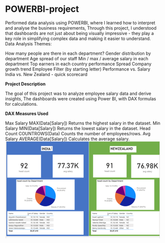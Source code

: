 # POWERBI-project
Performed data analysis using POWERBI, where I learned how to interpret and analyse the business requirements, Through this project, I understood that dashboards are not just about being visually impressive - they play a key role in simplifying complex data and making it easier to understand.
Data Analysis Themes:

How many people are there in each department?
Gender distribution by department
Age spread of our staff 
Min / max / average salary in each department
Top earners in each country
performance Spread
Company growth trend
Employee Filter (by starting letter)
Performance vs. Salary
India vs. New Zealand - quick scorecard



**Project Description**

The goal of this project was to analyze employee salary data and derive insights, The dashboards were created using Power BI, with DAX formulas for calculations.

**DAX Measures Used**

Max Salary	MAX(Data[Salary])	Returns the highest salary in the dataset.
Min Salary	MIN(Data[Salary])	Returns the lowest salary in the dataset.
Head Count	COUNTROWS(Data)	Counts the number of employees/rows.
Avg Salary	AVERAGE(Data[Salary])	Calculates the average salary.
![image alt](https://github.com/Aneesha354/POWERBI-project/blob/33cf416b4a919e32a69e274872f2bf0a2023dccd/Screenshot%202025-08-31%20145104.png)
